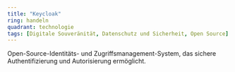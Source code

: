 ```yaml
---
title: "Keycloak"
ring: handeln
quadrant: technologie
tags: [Digitale Souveränität, Datenschutz und Sicherheit, Open Source]
---
```


Open-Source-Identitäts- und Zugriffsmanagement-System, das sichere Authentifizierung und Autorisierung ermöglicht.

